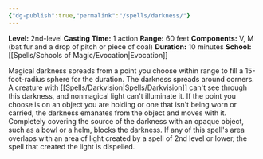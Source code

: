 ```yaml
---
{"dg-publish":true,"permalink":"/spells/darkness/"}
---
```


**Level:** 2nd-level
**Casting Time:** 1 action
**Range:** 60 feet
**Components:** V, M (bat fur and a drop of pitch or piece of coal)
**Duration:** 10 minutes
**School:** [[Spells/Schools of Magic/Evocation\|Evocation]]

Magical darkness spreads from a point you choose within range to fill a 15-foot-radius sphere for the duration. The darkness spreads around corners. A creature with [[Spells/Darkvision\|Spells/Darkvision]] can't see through this darkness, and nonmagical light can't illuminate it.
If the point you choose is on an object you are holding or one that isn't being worn or carried, the darkness emanates from the object and moves with it. Completely covering the source of the darkness with an opaque object, such as a bowl or a helm, blocks the darkness.
If any of this spell's area overlaps with an area of light created by a spell of 2nd level or lower, the spell that created the light is dispelled.